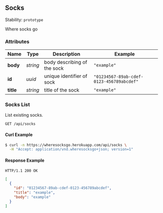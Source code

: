 ## <a name="resource-sock">Socks</a>

Stability: `prototype`

Where socks go

### Attributes

| Name | Type | Description | Example |
| ------- | ------- | ------- | ------- |
| **body** | *string* | body describing of the sock | `"example"` |
| **id** | *uuid* | unique identifier of sock | `"01234567-89ab-cdef-0123-456789abcdef"` |
| **title** | *string* | title of the sock | `"example"` |

### Socks List

List existing socks.

```
GET /api/socks
```


#### Curl Example

```bash
$ curl -n https://wheresocksgo.herokuapp.com/api/socks \
  -H "Accept: application/vnd.wheresocksgo+json; version=1"
```


#### Response Example

```
HTTP/1.1 200 OK
```

```json
[
  {
    "id": "01234567-89ab-cdef-0123-456789abcdef",
    "title": "example",
    "body": "example"
  }
]
```



